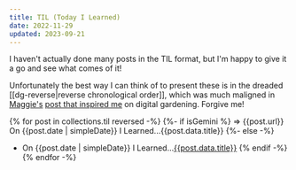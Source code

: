```yaml
---
title: TIL (Today I Learned)
date: 2022-11-29
updated: 2023-09-21
---
```


I haven't actually done many posts in the TIL format, but I'm happy to give it a go and see what comes of it!

Unfortunately the best way I can think of to present these is in the dreaded [[dg-reverse|reverse chronological order]], which was much maligned in [Maggie's](https://maggieappleton.com/) [post that inspired me](https://maggieappleton.com/garden-history) on digital gardening. Forgive me!

{% for post in collections.til reversed -%}
{%- if isGemini %}
=> {{post.url}} On {{post.date | simpleDate}} I Learned...{{post.data.title}}
{%- else -%}
- On {{post.date | simpleDate}} I Learned...[{{post.data.title}}]({{post.url}})
{% endif -%}
{% endfor -%}